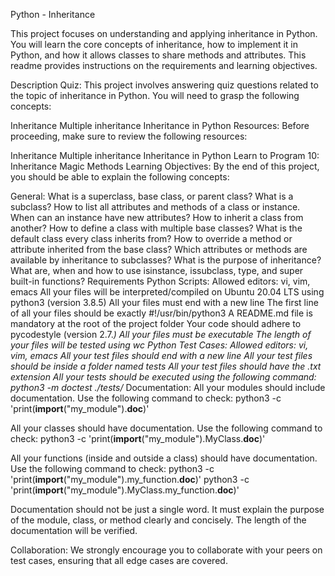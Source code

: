 Python - Inheritance


This project focuses on understanding and applying inheritance in Python. You will learn the core concepts of inheritance, how to implement it in Python, and how it allows classes to share methods and attributes. This readme provides instructions on the requirements and learning objectives.

Description
Quiz:
This project involves answering quiz questions related to the topic of inheritance in Python. You will need to grasp the following concepts:

Inheritance
Multiple inheritance
Inheritance in Python
Resources:
Before proceeding, make sure to review the following resources:

Inheritance
Multiple inheritance
Inheritance in Python
Learn to Program 10: Inheritance Magic Methods
Learning Objectives:
By the end of this project, you should be able to explain the following concepts:

General:
What is a superclass, base class, or parent class?
What is a subclass?
How to list all attributes and methods of a class or instance.
When can an instance have new attributes?
How to inherit a class from another?
How to define a class with multiple base classes?
What is the default class every class inherits from?
How to override a method or attribute inherited from the base class?
Which attributes or methods are available by inheritance to subclasses?
What is the purpose of inheritance?
What are, when and how to use isinstance, issubclass, type, and super built-in functions?
Requirements
Python Scripts:
Allowed editors: vi, vim, emacs
All your files will be interpreted/compiled on Ubuntu 20.04 LTS using python3 (version 3.8.5)
All your files must end with a new line
The first line of all your files should be exactly #!/usr/bin/python3
A README.md file is mandatory at the root of the project folder
Your code should adhere to pycodestyle (version 2.7.*)
All your files must be executable
The length of your files will be tested using wc
Python Test Cases:
Allowed editors: vi, vim, emacs
All your test files should end with a new line
All your test files should be inside a folder named tests
All your test files should have the .txt extension
All your tests should be executed using the following command:
python3 -m doctest ./tests/*
Documentation:
All your modules should include documentation. Use the following command to check:
python3 -c 'print(__import__("my_module").__doc__)'

All your classes should have documentation. Use the following command to check:
python3 -c 'print(__import__("my_module").MyClass.__doc__)'

All your functions (inside and outside a class) should have documentation. Use the following command to check:
python3 -c 'print(__import__("my_module").my_function.__doc__)'
python3 -c 'print(__import__("my_module").MyClass.my_function.__doc__)'

Documentation should not be just a single word. It must explain the purpose of the module, class, or method clearly and concisely. The length of the documentation will be verified.

Collaboration:
We strongly encourage you to collaborate with your peers on test cases, ensuring that all edge cases are covered.